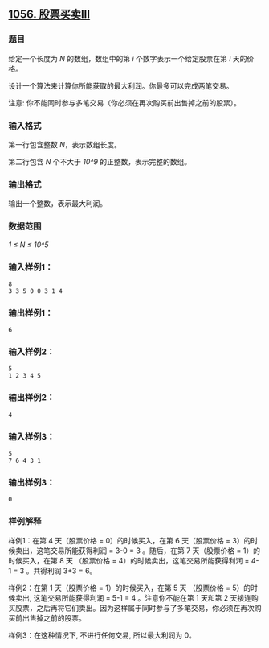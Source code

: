 ## [1056. 股票买卖III](https://www.acwing.com/problem/content/1058/)

### 题目

给定一个长度为 *N* 的数组，数组中的第 *i* 个数字表示一个给定股票在第 *i* 天的价格。

设计一个算法来计算你所能获取的最大利润。你最多可以完成两笔交易。

注意: 你不能同时参与多笔交易（你必须在再次购买前出售掉之前的股票）。

### 输入格式

第一行包含整数 *N*，表示数组长度。

第二行包含 *N* 个不大于 *10^9* 的正整数，表示完整的数组。

### 输出格式

输出一个整数，表示最大利润。

### 数据范围

*1 ≤ N ≤ 10^5*

### 输入样例1：

```
8
3 3 5 0 0 3 1 4
```

### 输出样例1：

```
6
```

### 输入样例2：

```
5
1 2 3 4 5
```

### 输出样例2：

```
4
```

### 输入样例3：

```
5
7 6 4 3 1
```

### 输出样例3：

```
0
```

### 样例解释

样例1：在第 4 天（股票价格 = 0）的时候买入，在第 6 天（股票价格 = 3）的时候卖出，这笔交易所能获得利润 = 3-0 = 3 。随后，在第 7 天（股票价格 = 1）的时候买入，在第 8 天 （股票价格 = 4）的时候卖出，这笔交易所能获得利润 = 4-1 = 3 。共得利润 3+3 = 6。

样例2：在第 1 天（股票价格 = 1）的时候买入，在第 5 天 （股票价格 = 5）的时候卖出, 这笔交易所能获得利润 = 5-1 = 4 。注意你不能在第 1 天和第 2 天接连购买股票，之后再将它们卖出。因为这样属于同时参与了多笔交易，你必须在再次购买前出售掉之前的股票。

样例3：在这种情况下, 不进行任何交易, 所以最大利润为 0。
